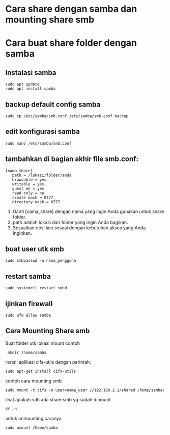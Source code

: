 # Cara share dengan samba dan mounting share smb
# Cara buat share folder dengan samba

## Instalasi samba
```
sudo apt update
sudo apt install samba
```

## backup default config samba

```
sudo cp /etc/samba/smb.conf /etc/samba/smb.conf.backup
```

## edit konfigurasi samba
```
sudo nano /etc/samba/smb.conf
```

## tambahkan di bagian akhir file smb.conf:
```
[nama_share]
   path = /lokasi/folder/anda
   browsable = yes
   writable = yes
   guest ok = yes
   read only = no
   create mask = 0777
   directory mask = 0777
```
1. Ganti [nama_share] dengan nama yang ingin Anda gunakan untuk share folder.
2. path adalah lokasi dari folder yang ingin Anda bagikan.
3. Sesuaikan opsi lain sesuai dengan kebutuhan akses yang Anda inginkan.

## buat user utk smb

```
sudo smbpasswd -a nama_pengguna
```

## restart samba
```
sudo systemctl restart smbd
```

## ijinkan firewall 
```
sudo ufw allow samba
```


## Cara Mounting Share smb
Buat folder utk lokasi mount contoh
```
 mkdir /home/samba
```
install aplikasi cifs-utils dengan perintah:
```
sudo apt-get install cifs-utils
```
contoh cara mounting smb
```
sudo mount -t cifs -o user=nama_user //192.168.2.1/shared /home/samba/
```
lihat apakah sdh ada share smb yg sudah dimount 
```
df -h
```
untuk unmounting caranya
```
sudo umount /home/samba
```
